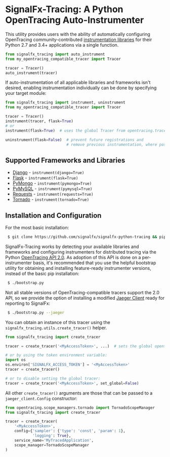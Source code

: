 # SignalFx-Tracing: A Python OpenTracing Auto-Instrumenter

This utility provides users with the ability of automatically configuring
OpenTracing community-contributed [instrumentation libraries](https://github.com/opentracing-contrib)
for their Python 2.7 and 3.4+ applications via a single function.

```python
from signalfx_tracing import auto_instrument
from my_opentracing_compatible_tracer import Tracer

tracer = Tracer()
auto_instrument(tracer)
```

If auto-instrumentation of all applicable libraries and frameworks isn't desired,
enabling instrumentation individually can be done by specifying your target module:

```python
from signalfx_tracing import instrument, uninstrument
from my_opentracing_compatible_tracer import Tracer

tracer = Tracer()
instrument(tracer, flask=True)
# or
instrument(flask=True)  # uses the global Tracer from opentracing.tracer by default

uninstrument(flask=False)  # prevent future registrations and
                           # remove previous instrumentation, where possible.
```

## Supported Frameworks and Libraries

* [Django](./signalfx_tracing/libraries/django_/README.md) - `instrument(django=True)`
* [Flask](./signalfx_tracing/libraries/flask_/README.md) - `instrument(flask=True)`
* [PyMongo](./signalfx_tracing/libraries/pymongo_/README.md) - `instrument(pymongo=True)`
* [PyMySQL](./signalfx_tracing/libraries/pymysql_/README.md) - `instrument(pymysql=True)`
* [Requests](./signalfx_tracing/libraries/requests_/README.md) - `instrument(requests=True)`
* [Tornado](./signalfx_tracing/libraries/tornado_/README.md) - `instrument(tornado=True)`

## Installation and Configuration

For the most basic installation:
```sh
 $ git clone https://github.com/signalfx/signalfx-python-tracing && pip install ./signalfx-python-tracing
```

SignalFx-Tracing works by detecting your available libraries and frameworks and configuring
instrumenters for distributed tracing via the Python
[OpenTracing API 2.0](https://pypi.org/project/opentracing/2.0.0/).  As adoption of this API
is done on a per-instrumenter basis, it's recommended that you use the helpful bootstrap
utility for obtaining and installing feature-ready instrumenter versions, instead of the basic
pip installation:

```sh
 $ ./bootstrap.py
```

Not all stable versions of OpenTracing-compatible tracers support the 2.0 API, so we provide
the option of installing a modified [Jaeger Client](https://github.com/jaegertracing/jaeger-client-python)
ready for reporting to SignalFx:

```sh
 $ ./bootstrap.py --jaeger
```

You can obtain an instance of this tracer using the `signalfx_tracing.utils.create_tracer()` helper.

```python
from signalfx_tracing import create_tracer

tracer = create_tracer('<MyAccessToken>', ...)  # sets the global opentracing.tracer by default

# or by using the token environment variable:
import os
os.environ['SIGNALFX_ACCESS_TOKEN'] = '<MyAccessToken>'
tracer = create_tracer()

# or to disable setting the global tracer:
tracer = create_tracer('<MyAccessToken>', set_global=False)
```

All other `create_tracer()` arguments are those that can be passed to a `jaeger_client.Config` constructor:
```python
from opentracing.scope_managers.tornado import TornadoScopeManager
from signalfx_tracing import create_tracer

tracer = create_tracer(
    '<MyAccessToken>',
    config={'sampler': {'type': 'const', 'param': 1},
            'logging': True},
    service_name='MyTracedApplication',
    scope_manager=TornadoScopeManager
)
```
